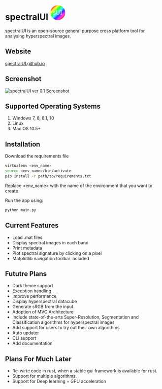 # spectralUI <img src="./src/main/icons/icon.png" width="48" height="48">

spectralUI is an open-source general purpose cross platform tool for analysing hyperspectral images.

## Website
[spectralUI.github.io](https://spectralui.github.io)

## Screenshot

![spectralUI ver 0.1 Screenshot](https://i.ibb.co/F3F9r6b/outp.png)

## Supported Operating Systems

1. Windows 7, 8, 8.1, 10
2. Linux
3. Mac OS 10.5+

## Installation

Download the requirements file
```bash
virtualenv <env_name>
source <env_name>/bin/activate
pip install -r path/to/requirements.txt
```
Replace <env_name> with the name of the environment that you want to create

Run the app using:
```bash
python main.py
```

## Current Features

* Load .mat files
* Display spectral images in each band
* Print metadata
* Plot spectral signature by clicking on a pixel
* Matplotlib navigation toolbar included

## Fututre Plans

* Dark theme support
* Exception handling
* Improve performance
* Display hyperspectral datacube
* Generate sRGB from the input
* Adoption of MVC Architecture
* Include state-of-the-arts Super-Resolution, Segmentation and Classification algorithms for hyperspectral images
* Add support for users to try out their own algorithms
* Auto updater
* CLI support
* Add documentation

## Plans For Much Later

* Re-wirte code in rust, when a stable gui framework is available for rust.
* Support for multiple algorithms.
* Support for Deep learning + GPU acceleration
